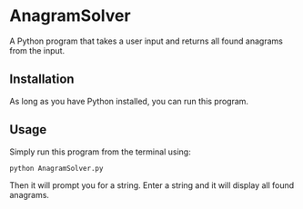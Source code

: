# AnagramSolver
A Python program that takes a user input and returns all found anagrams from the input.

## Installation
As long as you have Python installed, you can run this program.

## Usage
Simply run this program from the terminal using:
```bash
python AnagramSolver.py
```
Then it will prompt you for a string. Enter a string and it will display all found anagrams.

